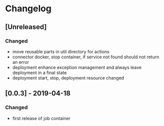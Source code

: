 # Changelog

## [Unreleased]

### Changed

  - move reusable parts in util directory for actions 
  - connector docker, stop container, if service not found should not return an error 
  - deployment enhance exception management and always leave deployment in a final state
  - deployment start, stop, deployment resource changed

## [0.0.3] - 2019-04-18

### Changed

  - first release of job container

 
